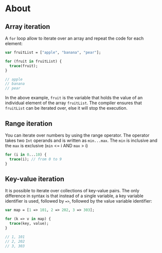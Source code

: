 # About

## Array iteration

A `for` loop allow to iterate over an array and repeat the code for each element:

```haxe
var fruitList = ["apple", "banana", "pear"];

for (fruit in fruitList) {
  trace(fruit);
}

// apple
// banana
// pear
```

In the above example, `fruit` is the variable that holds the value of an individual element of the array `fruitList`. The compiler ensures that `fruitList` can be iterated over, else it will stop the execution.

## Range iteration

You can iterate over numbers by using the range operator. The operator takes two `Int` operands and is written as `min...max`. The `min` is inclusive and the `max` is exclusive (`min` <= i AND `max` > i)

```haxe
for (i in 0...10) {
  trace(i); // from 0 to 9
}
```

## Key-value iteration

It is possible to iterate over collections of key-value pairs. The only difference in syntax is that instead of a single variable, a key variable identifier is used, followed by `=>`, followed by the value variable identifier:

```haxe
var map = [1 => 101, 2 => 202, 3 => 303];

for (k => v in map) {
  trace(key, value);
}

// 1, 101
// 2, 202
// 3, 303
```
